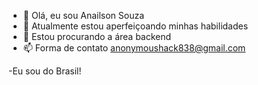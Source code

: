 - 👋 Olá, eu sou Anailson Souza
- 🌱 Atualmente estou aperfeiçoando minhas habilidades
- 💞️ Estou procurando a área backend
- 📫 Forma de contato anonymoushack838@gmail.com

-Eu sou do Brasil!
